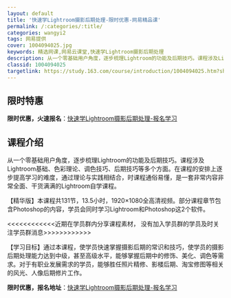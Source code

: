 ```yaml
---
layout: default
title: '快速学Lightroom摄影后期处理-限时优惠-网易精品课'
permalink: /:categories/:title/
categories: wangyi2
tags: 网易提供
cover: 1004094025.jpg
keywords: 精选网课,网易云课堂,快速学Lightroom摄影后期处理
description: 从一个零基础用户角度，逐步梳理Lightroom的功能及后期技巧。课程涉及Lightroom基础、色彩理论、调色技巧、后
classid: 1004094025
targetlink: https://study.163.com/course/introduction/1004094025.htm?share=1&shareId=1025206652&utm_campaign=share&utm_medium=iphoneShare&utm_source=&utm_u=1025206652
---
```


## 限时特惠

**限时优惠，火速报名**：[快速学Lightroom摄影后期处理-报名学习](https://study.163.com/course/introduction/1004094025.htm?share=1&shareId=1025206652&utm_campaign=share&utm_medium=iphoneShare&utm_source=&utm_u=1025206652)

## 课程介绍

从一个零基础用户角度，逐步梳理Lightroom的功能及后期技巧。课程涉及Lightroom基础、色彩理论、调色技巧、后期技巧等多个方面。在课程的安排上逐步提高学习的难度，通过理论与实践相结合，时课程通俗易懂，是一套非常内容非常全面、干货满满的Lightroom自学课程。

【精华版】本课程共131节，13.5小时，1920×1080全高清视频。部分课程章节包含Photoshop的内容，学员会同时学习Lightroom和Photoshop这2个软件。



<<<<<<<<<<<<近期在学员群内分享课程素材， 没有加入学员群的学员及时关注学员群消息>>>>>>>>>>>>



【学习目标】通过本课程，使学员快速掌握摄影后期的常识和技巧，使学员的摄影后期处理能力达到中级，甚至高级水平，能够掌握后期中的修饰、美化、调色等需求。对于有职业发展需求的学员，能够胜任照片精修、影楼后期、淘宝修图等相关的风光、人像后期修片工作。

**限时优惠，报名地址**：[快速学Lightroom摄影后期处理-报名学习](https://study.163.com/course/introduction/1004094025.htm?share=1&shareId=1025206652&utm_campaign=share&utm_medium=iphoneShare&utm_source=&utm_u=1025206652)

